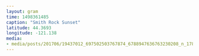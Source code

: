```yaml
---
layout: gram
time: 1498361485
caption: "Smith Rock Sunset"
latitude: 44.3693
longitude: -121.138
media:
- media/posts/201706/19437012_697502503767874_6788947636763230208_n_17876674300076843.jpg
---
```

